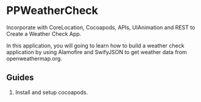 # PPWeatherCheck
Incorporate with CoreLocation, Cocoapods, APIs, UIAnimation and REST to Create a Weather Check App.

In this application, you will going to learn how to build a weather check application by using Alamofire and SwifyJSON to get weather data from openweathermap.org.

## Guides

1. Install and setup cocoapods.














